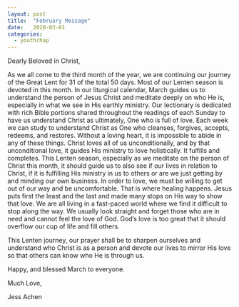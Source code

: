```yaml
---
layout: post
title:  "February Message"
date:   2020-03-01
categories: 
  - youthchap
---
```


Dearly Beloved in Christ,

As we all come to the third month of the year, we are continuing our journey of the Great Lent for 31 of the total 50 days.  Most of our Lenten season is devoted in this month.  In our liturgical calendar, March guides us to understand the person of Jesus Christ and meditate deeply on who He is, especially in what we see in His earthly ministry.  Our lectionary is dedicated with rich Bible portions shared throughout the readings of each Sunday to have us understand Christ as ultimately, One who is full of love.  Each week we can study to understand Christ as One who cleanses, forgives, accepts, redeems, and restores.  Without a loving heart, it is impossible to abide in any of these things.  Christ loves all of us unconditionally, and by that unconditional love, it guides His ministry to love holistically.  It fulfills and completes.  This Lenten season, especially as we meditate on the person of Christ this month, it should guide us to also see if our lives in relation to Christ, if it is fulfilling His ministry in us to others or are we just getting by and minding our own business.  In order to love, we must be willing to get out of our way and be uncomfortable.  That is where healing happens.  Jesus puts first the least and the last and made many stops on His way to show that love.  We are all living in a fast-paced world where we find it difficult to stop along the way.  We usually look straight and forget those who are in need and cannot feel the love of God.  God’s love is too great that it should overflow our cup of life and fill others. 

This Lenten journey, our prayer shall be to sharpen ourselves and understand who Christ is as a person and devote our lives to mirror His love so that others can know who He is through us. 

Happy, and blessed March to everyone. 


Much Love,

Jess Achen
